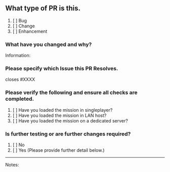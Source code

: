 ## What type of PR is this.
1. [ ] Bug
2. [ ] Change
3. [ ] Enhancement

### What have you changed and why?
Information:
    

### Please specify which Issue this PR Resolves.
closes #XXXX

### Please verify the following and ensure all checks are completed.

1. [ ] Have you loaded the mission in singleplayer?
2. [ ] Have you loaded the mission in LAN host?
3. [ ] Have you loaded the mission on a dedicated server?

### Is further testing or are further changes required?
1. [ ] No
2. [ ] Yes (Please provide further detail below.)

********************************************************
Notes:
